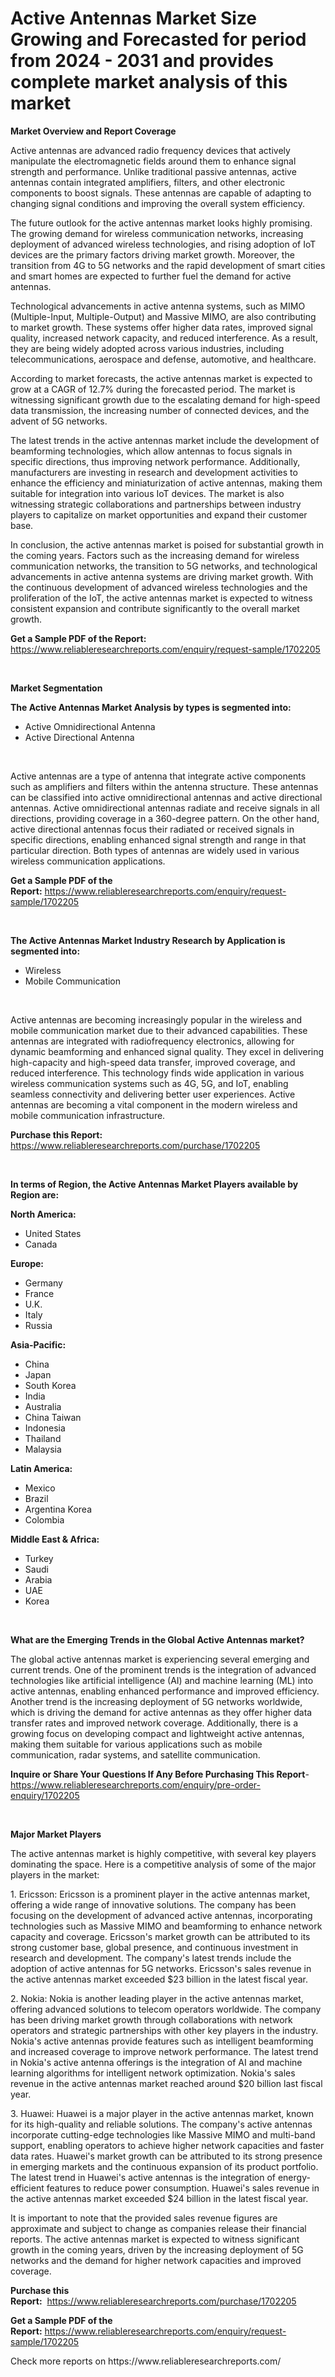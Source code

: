 <p><h1>Active Antennas Market Size Growing and Forecasted for period from 2024 - 2031 and provides complete market analysis of this market</h1></p><p><strong>Market Overview and Report Coverage</strong></p>
<p><p>Active antennas are advanced radio frequency devices that actively manipulate the electromagnetic fields around them to enhance signal strength and performance. Unlike traditional passive antennas, active antennas contain integrated amplifiers, filters, and other electronic components to boost signals. These antennas are capable of adapting to changing signal conditions and improving the overall system efficiency.</p><p>The future outlook for the active antennas market looks highly promising. The growing demand for wireless communication networks, increasing deployment of advanced wireless technologies, and rising adoption of IoT devices are the primary factors driving market growth. Moreover, the transition from 4G to 5G networks and the rapid development of smart cities and smart homes are expected to further fuel the demand for active antennas.</p><p>Technological advancements in active antenna systems, such as MIMO (Multiple-Input, Multiple-Output) and Massive MIMO, are also contributing to market growth. These systems offer higher data rates, improved signal quality, increased network capacity, and reduced interference. As a result, they are being widely adopted across various industries, including telecommunications, aerospace and defense, automotive, and healthcare.</p><p>According to market forecasts, the active antennas market is expected to grow at a CAGR of 12.7% during the forecasted period. The market is witnessing significant growth due to the escalating demand for high-speed data transmission, the increasing number of connected devices, and the advent of 5G networks. </p><p>The latest trends in the active antennas market include the development of beamforming technologies, which allow antennas to focus signals in specific directions, thus improving network performance. Additionally, manufacturers are investing in research and development activities to enhance the efficiency and miniaturization of active antennas, making them suitable for integration into various IoT devices. The market is also witnessing strategic collaborations and partnerships between industry players to capitalize on market opportunities and expand their customer base.</p><p>In conclusion, the active antennas market is poised for substantial growth in the coming years. Factors such as the increasing demand for wireless communication networks, the transition to 5G networks, and technological advancements in active antenna systems are driving market growth. With the continuous development of advanced wireless technologies and the proliferation of the IoT, the active antennas market is expected to witness consistent expansion and contribute significantly to the overall market growth.</p></p>
<p><strong>Get a Sample PDF of the Report:</strong> <a href="https://www.reliableresearchreports.com/enquiry/request-sample/1702205">https://www.reliableresearchreports.com/enquiry/request-sample/1702205</a></p>
<p>&nbsp;</p>
<p><strong>Market Segmentation</strong></p>
<p><strong>The Active Antennas Market Analysis by types is segmented into:</strong></p>
<p><ul><li>Active Omnidirectional Antenna</li><li>Active Directional Antenna</li></ul></p>
<p>&nbsp;</p>
<p><p>Active antennas are a type of antenna that integrate active components such as amplifiers and filters within the antenna structure. These antennas can be classified into active omnidirectional antennas and active directional antennas. Active omnidirectional antennas radiate and receive signals in all directions, providing coverage in a 360-degree pattern. On the other hand, active directional antennas focus their radiated or received signals in specific directions, enabling enhanced signal strength and range in that particular direction. Both types of antennas are widely used in various wireless communication applications.</p></p>
<p><strong>Get a Sample PDF of the Report:</strong>&nbsp;<a href="https://www.reliableresearchreports.com/enquiry/request-sample/1702205">https://www.reliableresearchreports.com/enquiry/request-sample/1702205</a></p>
<p>&nbsp;</p>
<p><strong>The Active Antennas Market Industry Research by Application is segmented into:</strong></p>
<p><ul><li>Wireless</li><li>Mobile Communication</li></ul></p>
<p>&nbsp;</p>
<p><p>Active antennas are becoming increasingly popular in the wireless and mobile communication market due to their advanced capabilities. These antennas are integrated with radiofrequency electronics, allowing for dynamic beamforming and enhanced signal quality. They excel in delivering high-capacity and high-speed data transfer, improved coverage, and reduced interference. This technology finds wide application in various wireless communication systems such as 4G, 5G, and IoT, enabling seamless connectivity and delivering better user experiences. Active antennas are becoming a vital component in the modern wireless and mobile communication infrastructure.</p></p>
<p><strong>Purchase this Report:</strong>&nbsp; <a href="https://www.reliableresearchreports.com/purchase/1702205">https://www.reliableresearchreports.com/purchase/1702205</a></p>
<p>&nbsp;</p>
<p><strong>In terms of Region, the Active Antennas Market Players available by Region are:</strong></p>
<p>
    <p> <strong> North America: </strong>
        <ul>
            <li>United States</li>
            <li>Canada</li>
        </ul>
        </p> 
    <p> <strong> Europe: </strong>
        <ul>
            <li>Germany</li>
            <li>France</li>
            <li>U.K.</li>
            <li>Italy</li>
            <li>Russia</li>
        </ul>
        </p> 
    <p> <strong> Asia-Pacific: </strong>
        <ul>
            <li>China</li>
            <li>Japan</li>
            <li>South Korea</li>
            <li>India</li>
            <li>Australia</li>
            <li>China Taiwan</li>
            <li>Indonesia</li>
            <li>Thailand</li>
            <li>Malaysia</li>
        </ul>
        </p> 
    <p> <strong> Latin America: </strong>
        <ul>
            <li>Mexico</li>
            <li>Brazil</li>
            <li>Argentina Korea</li>
            <li>Colombia</li>
        </ul>
        </p> 
    <p> <strong> Middle East & Africa: </strong>
        <ul>
            <li>Turkey</li>
            <li>Saudi</li>
            <li>Arabia</li>
            <li>UAE</li>
            <li>Korea</li>
        </ul>
    </p>
    </p>
<p>&nbsp;</p>
<p><strong>What are the Emerging Trends in the Global Active Antennas market?</strong></p>
<p><p>The global active antennas market is experiencing several emerging and current trends. One of the prominent trends is the integration of advanced technologies like artificial intelligence (AI) and machine learning (ML) into active antennas, enabling enhanced performance and improved efficiency. Another trend is the increasing deployment of 5G networks worldwide, which is driving the demand for active antennas as they offer higher data transfer rates and improved network coverage. Additionally, there is a growing focus on developing compact and lightweight active antennas, making them suitable for various applications such as mobile communication, radar systems, and satellite communication.</p></p>
<p><strong>Inquire or Share Your Questions If Any Before Purchasing This Report</strong>- <a href="https://www.reliableresearchreports.com/enquiry/pre-order-enquiry/1702205">https://www.reliableresearchreports.com/enquiry/pre-order-enquiry/1702205</a></p>
<p>&nbsp;</p>
<p><strong>Major Market Players</strong></p>
<p><p>The active antennas market is highly competitive, with several key players dominating the space. Here is a competitive analysis of some of the major players in the market:</p><p>1. Ericsson: Ericsson is a prominent player in the active antennas market, offering a wide range of innovative solutions. The company has been focusing on the development of advanced active antennas, incorporating technologies such as Massive MIMO and beamforming to enhance network capacity and coverage. Ericsson's market growth can be attributed to its strong customer base, global presence, and continuous investment in research and development. The company's latest trends include the adoption of active antennas for 5G networks. Ericsson's sales revenue in the active antennas market exceeded $23 billion in the latest fiscal year.</p><p>2. Nokia: Nokia is another leading player in the active antennas market, offering advanced solutions to telecom operators worldwide. The company has been driving market growth through collaborations with network operators and strategic partnerships with other key players in the industry. Nokia's active antennas provide features such as intelligent beamforming and increased coverage to improve network performance. The latest trend in Nokia's active antenna offerings is the integration of AI and machine learning algorithms for intelligent network optimization. Nokia's sales revenue in the active antennas market reached around $20 billion last fiscal year.</p><p>3. Huawei: Huawei is a major player in the active antennas market, known for its high-quality and reliable solutions. The company's active antennas incorporate cutting-edge technologies like Massive MIMO and multi-band support, enabling operators to achieve higher network capacities and faster data rates. Huawei's market growth can be attributed to its strong presence in emerging markets and the continuous expansion of its product portfolio. The latest trend in Huawei's active antennas is the integration of energy-efficient features to reduce power consumption. Huawei's sales revenue in the active antennas market exceeded $24 billion in the latest fiscal year.</p><p>It is important to note that the provided sales revenue figures are approximate and subject to change as companies release their financial reports. The active antennas market is expected to witness significant growth in the coming years, driven by the increasing deployment of 5G networks and the demand for higher network capacities and improved coverage.</p></p>
<p><strong>Purchase this Report:</strong>&nbsp;&nbsp;<a href="https://www.reliableresearchreports.com/purchase/1702205">https://www.reliableresearchreports.com/purchase/1702205</a></p>
<p></p>
<p><strong>Get a Sample PDF of the Report:</strong>&nbsp;<a href="https://www.reliableresearchreports.com/enquiry/request-sample/1702205">https://www.reliableresearchreports.com/enquiry/request-sample/1702205</a></p>
<p>Check more reports on https://www.reliableresearchreports.com/</p>